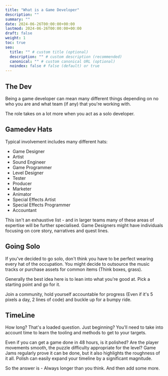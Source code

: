 ```yaml
---
title: "What is a Game Developer"
description: ""
summary: ""
date: 2024-06-26T00:00:00+00:00
lastmod: 2024-06-26T00:00:00+00:00
draft: false
weight: 1
toc: true
seo:
  title: "" # custom title (optional)
  description: "" # custom description (recommended)
  canonical: "" # custom canonical URL (optional)
  noindex: false # false (default) or true
---
```


## The Dev
Being a game developer can mean many different things depending on no who you are and what team (if any) that you're 
working with.

The role takes on a lot more when you act as a solo developer.

## Gamedev Hats

Typical involvement includes many different hats:
- Game Designer
- Artist
- Sound Engineer
- Game Programmer
- Level Designer
- Tester
- Producer
- Marketer
- Animator
- Special Effects Artist
- Special Effects Programmer
- Accountant

This isn't an exhaustive list - and in larger teams many of these areas of expertise will be further specialised.
Game Designers might have individuals focusing on core story, narratives and quest lines.

## Going Solo

If you've decided to go solo, don't think you have to be perfect wearing every hat of the occupation. You might decide
to outsource the music tracks or purchase assets for common items (Think boxes, grass).

Generally the best idea here is to lean into what you're good at. Pick a starting point and go for it.

Join a community, hold yourself accountable for progress (Even if it's 5 pixels a day, 2 lines of code) and buckle up
for a bumpy ride.

## TimeLine

How long? That's a loaded question. Just beginning? You'll need to take into account time to learn the tooling and methods
to get to your targets. 

Even if you can get a game done in 48 hours, is it polished? Are the player movements smooth, the puzzle difficulty appropriate
for the level? Game Jams regularly prove it can be done, but it also highlights the roughness of it all. Polish can 
easily expand your timeline by a significant magnitude.

So the answer is - Always longer than you think. And then add some more.
